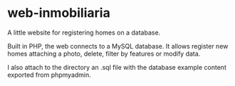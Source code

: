 # web-inmobiliaria
A little website for registering homes on a database.

Built in PHP, the web connects to a MySQL database.
It allows register new homes attaching a photo, delete, filter by features or modify data.

I also attach to the directory an .sql file with the database example content exported from phpmyadmin.
